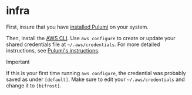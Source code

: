# infra

First, insure that you have [installed Pulumi](https://www.pulumi.com/docs/iac/get-started/aws/begin/#install-pulumi) on your system.

Then, install the [AWS CLI](https://docs.aws.amazon.com/cli/latest/userguide/getting-started-install.html#getting-started-install-instructions). Use `aws configure` to create or update your shared credentials file at `~/.aws/credentials`. For more detailed instructions, see [Pulumi's instructions](https://www.pulumi.com/registry/packages/aws/installation-configuration/#create-a-shared-credentials-file).

> [!IMPORTANT]  
> If this is your first time running `aws configure`, the credential was probably saved as under `[default]`. Make sure to edit your `~/.aws/credentials` and change it to `[bifrost]`.
